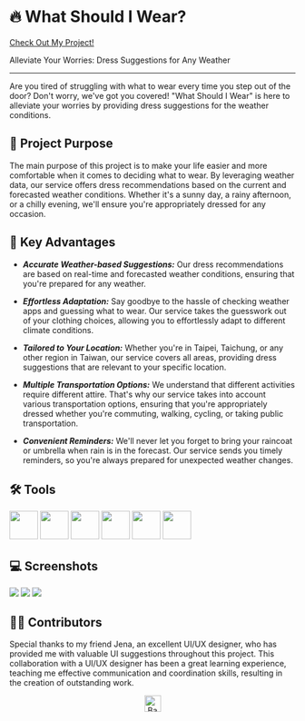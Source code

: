 # 🔥 What Should I Wear?

 <a href="https://what-should-i-wear-bd38a.web.app/">Check Out My Project!</a>

Alleviate Your Worries: Dress Suggestions for Any Weather

---

Are you tired of struggling with what to wear every time you step out of the door? Don't worry, we've got you covered! "What Should I Wear" is here to alleviate your worries by providing dress suggestions for the weather conditions.

## 🎯 Project Purpose

The main purpose of this project is to make your life easier and more comfortable when it comes to deciding what to wear. By leveraging weather data, our service offers dress recommendations based on the current and forecasted weather conditions. Whether it's a sunny day, a rainy afternoon, or a chilly evening, we'll ensure you're appropriately dressed for any occasion.

## 🏁  Key Advantages

- ***Accurate Weather-based Suggestions:***     Our dress recommendations are based on real-time and forecasted weather conditions, ensuring that you're prepared for any weather.

- ***Effortless Adaptation:*** Say goodbye to the hassle of checking weather apps and guessing what to wear. Our service takes the guesswork out of your clothing choices, allowing you to effortlessly adapt to different climate conditions.

- ***Tailored to Your Location:*** Whether you're in Taipei, Taichung, or any other region in Taiwan, our service covers all areas, providing dress suggestions that are relevant to your specific location.

- ***Multiple Transportation Options:*** We understand that different activities require different attire. That's why our service takes into account various transportation options, ensuring that you're appropriately dressed whether you're commuting, walking, cycling, or taking public transportation.

- ***Convenient Reminders:*** We'll never let you forget to bring your raincoat or umbrella when rain is in the forecast. Our service sends you timely reminders, so you're always prepared for unexpected weather changes.


## 🛠 Tools
<picture>
  <img src="https://upload.wikimedia.org/wikipedia/commons/thumb/a/a7/React-icon.svg/512px-React-icon.svg.png?20220125121207" height="50px" width="50px">
</picture>
<picture>
  <img src="https://cdn.worldvectorlogo.com/logos/javascript-1.svg" height="50px" width="50px">
</picture>
<picture>
  <img src="https://cdn-icons-png.flaticon.com/512/5968/5968358.png" height="50px" width="50px">
</picture>
<picture>
  <img src="https://icons-for-free.com/iconfiles/png/512/svg+developer+firebase+google+programming+icon-1320183319887802192.png" height="50px" width="50px">
</picture>
<picture>
  <img src="https://forum.bubble.io/uploads/default/original/3X/8/4/84c1f5c09eddc477a4cebd29b44604cc13f6208e.png" height="50px" width="50px">
</picture>
<picture>
  <img src="https://www.svgrepo.com/show/354262/react-router.svg" height="50px" width="50px">
</picture>

## 💻 Screenshots
<picture>
  <img src="https://i.ibb.co/frRrQpD/2023-06-07-2-48-10.png">
</picture>
<picture>
  <img src="https://i.ibb.co/5s6PrR8/2023-06-07-3-04-16.png">
</picture>
<picture>
  <img src="https://i.ibb.co/ZKf7fBC/2023-06-07-3-04-27.png">
</picture>

## 👩‍💻  Contributors

Special thanks to my friend Jena, an excellent UI/UX designer, who has provided me with valuable UI suggestions throughout this project. This collaboration with a UI/UX designer has been a great learning experience, teaching me effective communication and coordination skills, resulting in the creation of outstanding work.

<p align="center">
  <a href="https://github.com/ooospooky/What-Should-I-Wear">
    <img src="https://superagi.com/wp-content/uploads/2023/05/backToTopButton.png" alt="Back to top" height="29"/>
  </a>
</p>
